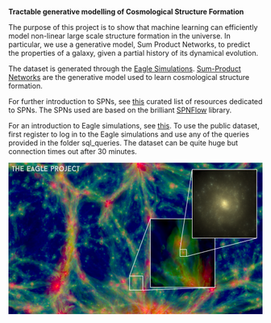 **Tractable generative modelling of Cosmological Structure Formation**

The purpose of this project is to show that machine learning can efficiently model non-linear large scale structure formation in the universe. In particular, we use a generative model, Sum Product Networks, to predict the properties of a galaxy, given a partial history of its dynamical evolution.

The dataset is generated through the [Eagle Simulations](http://icc.dur.ac.uk/Eagle/database.php).
[Sum-Product Networks](https://arxiv.org/abs/1202.3732) are the generative model used to learn cosmological structure formation.

For further introduction to SPNs, see [this](https://github.com/arranger1044/awesome-spn) curated list of resources dedicated to SPNs. The SPNs used are based on the brilliant [SPNFlow](https://github.com/SPFlow/SPFlow) library.

For an introduction to Eagle simulations, see [this](http://icc.dur.ac.uk/Eagle/index.php). To use the public dataset, first register to log in to the Eagle simulations and use any of the queries provided in the folder sql_queries. The dataset can be quite huge but connection times out after 30 minutes.

<p align="center">
<img src = "images/eagle_project.png" height='300'>
</p>
